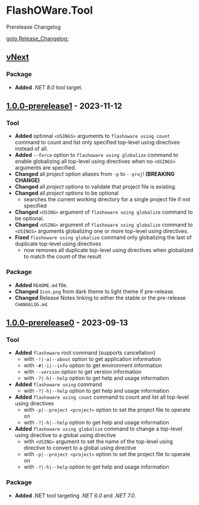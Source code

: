# FlashOWare.Tool
Prerelease Changelog

[goto Release_Changelog;](./CHANGELOG.md)

## [vNext]
### Package
- **Added** _.NET 8.0_ tool target.

## [1.0.0-prerelease1] - 2023-11-12
### Tool
- **Added** optional `<USINGS>` arguments to `flashoware using count` command to count and list only specified top-level using directives instead of all.
- **Added** `--force` option to `flashoware using globalize` command to enable globalizing all top-level using directives when no `<USINGS>` arguments are specified.
- **Changed** all _project_ option aliases from `-p` to `--proj`! **(BREAKING CHANGE)**
- **Changed** all _project_ options to validate that project file is existing.
- **Changed** all _project_ options to be optional
  - searches the current working directory for a single project file if not specified
- **Changed** `<USING>` argument of `flashoware using globalize` command to be optional.
- **Changed** `<USING>` argument of `flashoware using globalize` command to `<USINGS>` arguments globalizing one or more top-level using directives.
- **Fixed** `flashoware using globalize` command only globalizing the last of duplicate top-level using directives
  - now removes all duplicate top-level using directives when globalized to match the count of the result

### Package
- **Added** `README.md` file.
- **Changed** `Icon.png` from dark theme to light theme if pre-release.
- **Changed** Release Notes linking to either the stable or the pre-release `CHANGELOG.md`.

## [1.0.0-prerelease0] - 2023-09-13
### Tool
- **Added** `flashoware` root command (supports cancellation)
  - with `-!|-a|--about` option to get application information
  - with `-#|-i|--info` option to get environment information
  - with `--version` option to get version information
  - with `-?|-h|--help` option to get help and usage information
- **Added** `flashoware using` command
  - with `-?|-h|--help` option to get help and usage information
- **Added** `flashoware using count` command to count and list all top-level using directives
  - with `-p|--project <project>` option to set the project file to operate on
  - with `-?|-h|--help` option to get help and usage information
- **Added** `flashoware using globalize` command to change a top-level using directive to a global using directive
  - with `<USING>` argument to set the name of the top-level using directive to convert to a global using directive
  - with `-p|--project <project>` option to set the project file to operate on
  - with `-?|-h|--help` option to get help and usage information

### Package
- **Added** .NET tool targeting _.NET 6.0_ and _.NET 7.0_.

[vnext]: https://github.com/FlashOWare/FlashOWare.Tool/compare/v1.0.0-prerelease1...HEAD
[1.0.0-prerelease1]: https://github.com/FlashOWare/FlashOWare.Tool/compare/v1.0.0-prerelease0...v1.0.0-prerelease1
[1.0.0-prerelease0]: https://github.com/FlashOWare/FlashOWare.Tool/releases/tag/v1.0.0-prerelease0
